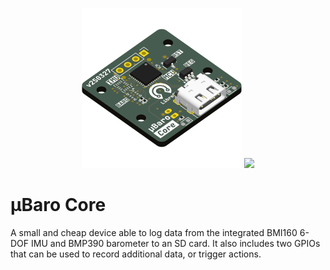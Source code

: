 <p align="center">
  <img src="/assets/iso.png" height="256" />
  <img src="/assets/iso-upside-down.png" height="256" />
</p>

# µBaro Core

A small and cheap device able to log data from the integrated BMI160 6-DOF IMU and BMP390 barometer to an SD card.
It also includes two GPIOs that can be used to record additional data, or trigger actions.
